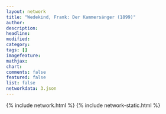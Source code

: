 ```yaml
---
layout: network
title: "Wedekind, Frank: Der Kammersänger (1899)"
author:
description:
headline:
modified:
category:
tags: []
imagefeature: 
mathjax: 
chart: 
comments: false
featured: false
list: false
networkdata: 3.json
---
```

{% include network.html %}
{% include network-static.html %}
